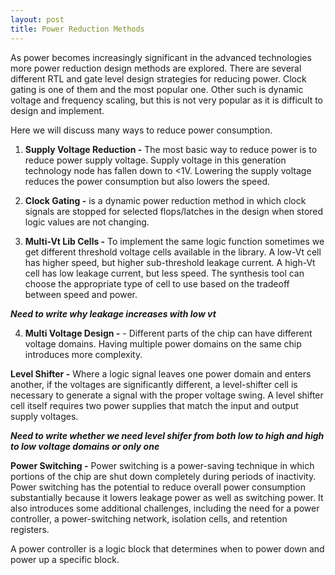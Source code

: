 ```yaml
---
layout: post
title: Power Reduction Methods
---
```


As power becomes increasingly significant in the advanced technologies more power reduction design methods are explored. There are several different RTL and gate level design strategies for reducing power. Clock gating is one of them and the most popular one. Other such is dynamic voltage and frequency scaling, but this is not very popular as it is difficult to design and implement.

Here we will discuss many ways to reduce power consumption.

1) **Supply Voltage Reduction -** The most basic way to reduce power is to reduce power supply voltage. Supply voltage in this generation technology node has fallen down to <1V. Lowering the supply voltage reduces the power consumption but also lowers the speed.

2) **Clock Gating -** is a dynamic power reduction method in which clock signals are stopped for selected flops/latches in the design when stored logic values are not changing.

3) **Multi-Vt Lib Cells -** To implement the same logic function sometimes we get different threshold voltage cells available in the library. A low-Vt cell has higher speed, but higher sub-threshold leakage current. A high-Vt cell has
low leakage current, but less speed. The synthesis tool can choose the appropriate type of cell to use based on the tradeoff between speed and power.

***Need to write why leakage increases with low vt***

4) **Multi Voltage Design -** - Different parts of the chip can have different voltage domains. Having multiple power domains on the same chip introduces more complexity.

**Level Shifter -** Where a logic signal leaves one power domain and enters another, if the voltages are significantly different, a level-shifter cell is necessary to generate a signal with the proper voltage swing. A level shifter cell itself requires two power supplies that match the input and output supply voltages.

***Need to write whether we need level shifer from both low to high and high to low voltage domains or only one***

**Power Switching -** Power switching is a power-saving technique in which portions of the chip are shut down completely during periods of inactivity. Power switching has the potential to reduce overall power consumption substantially
because it lowers leakage power as well as switching power. It also introduces some additional challenges, including the need for a power controller, a power-switching network, isolation cells, and retention registers.

A power controller is a logic block that determines when to power down and power up a specific block.
